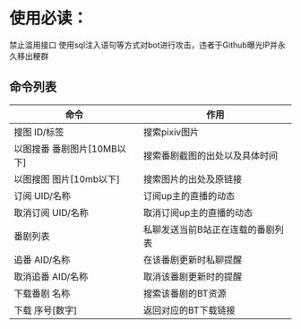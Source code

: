 <h1>使用必读：</h1>
禁止滥用接口 使用sql注入语句等方式对bot进行攻击，违者于Github曝光IP并永久移出粳群

命令列表
-------

 命令|作用
  ------------- | ------------- 
搜图 ID/标签|搜索pixiv图片
以图搜番 番剧图片[10MB以下]|搜索番剧截图的出处以及具体时间
以图搜图 图片[10mb以下]|搜索图片的出处及原链接
订阅 UID/名称|订阅up主的直播的动态
取消订阅 UID/名称|取消订阅up主的直播的动态
番剧列表|私聊发送当前B站正在连载的番剧列表
追番 AID/名称|在该番剧更新时私聊提醒
取消追番 AID/名称|取消该番剧更新时的提醒
下载番剧 名称|搜索该番剧的BT资源
下载 序号[数字]|返回对应的BT下载链接
